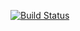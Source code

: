 [![Build Status](https://travis-ci.org/Nkateko00/reg-webapp.svg?branch=main)](https://travis-ci.org/Nkateko00/reg-webapp)